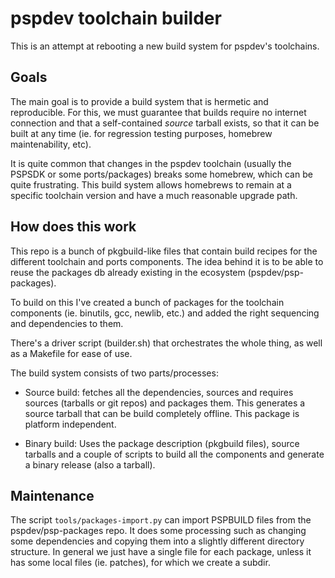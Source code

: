
pspdev toolchain builder
========================

This is an attempt at rebooting a new build system for pspdev's toolchains.

Goals
-----

The main goal is to provide a build system that is hermetic and reproducible.
For this, we must guarantee that builds require no internet connection and that
a self-contained _source_ tarball exists, so that it can be built at any time
(ie. for regression testing purposes, homebrew maintenability, etc).

It is quite common that changes in the pspdev toolchain (usually the PSPSDK
or some ports/packages) breaks some homebrew, which can be quite frustrating.
This build system allows homebrews to remain at a specific toolchain version
and have a much reasonable upgrade path.

How does this work
------------------

This repo is a bunch of pkgbuild-like files that contain build recipes for the
different toolchain and ports components. The idea behind it is to be able to
reuse the packages db already existing in the ecosystem (pspdev/psp-packages).

To build on this I've created a bunch of packages for the toolchain components
(ie. binutils, gcc, newlib, etc.) and added the right sequencing and
dependencies to them.

There's a driver script (builder.sh) that orchestrates the whole thing, as well
as a Makefile for ease of use.

The build system consists of two parts/processes:

  - Source build: fetches all the dependencies, sources and requires sources
    (tarballs or git repos) and packages them. This generates a source tarball
    that can be build completely offline. This package is platform independent.

  - Binary build: Uses the package description (pkgbuild files), source
    tarballs and a couple of scripts to build all the components and generate
    a binary release (also a tarball).

Maintenance
-----------

The script `tools/packages-import.py` can import PSPBUILD files from the
pspdev/psp-packages repo. It does some processing such as changing some
dependencies and copying them into a slightly different directory structure.
In general we just have a single file for each package, unless it has some
local files (ie. patches), for which we create a subdir.

